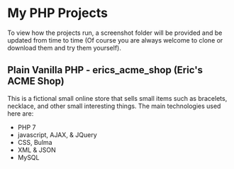 # My PHP Projects
To view how the projects run, a screenshot folder will be provided and be updated from time to time (Of course you are always welcome to clone or download them and try them yourself).<br>
## **Plain Vanilla PHP - erics_acme_shop  (Eric's ACME Shop)**<br>
This is a fictional small online store that sells small items such as bracelets, necklace, and other small interesting things. The main technologies used here are:<br>
	<ul>
		<li>PHP 7</li>
		<li>javascript, AJAX, & JQuery</li>
		<li>CSS, Bulma</li>
		<li>XML & JSON</li>
		<li>MySQL</li>
	</ul>

